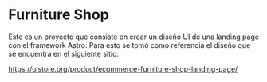# Furniture Shop

Este es un proyecto que consiste en crear un diseño UI de una landing page con el framework Astro. Para esto se tomó como referencia el diseño que se encuentra en el siguiente sitio:

https://uistore.org/product/ecommerce-furniture-shop-landing-page/
